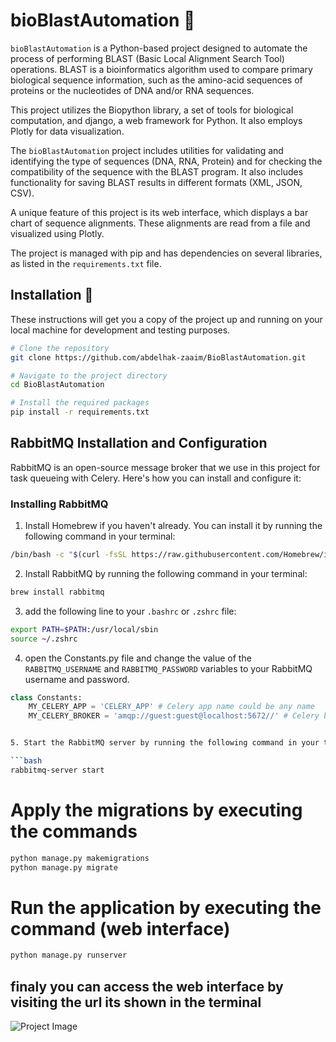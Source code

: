 # bioBlastAutomation :rocket:

`bioBlastAutomation` is a Python-based project designed to automate the process of performing BLAST (Basic Local Alignment Search Tool) operations. BLAST is a bioinformatics algorithm used to compare primary biological sequence information, such as the amino-acid sequences of proteins or the nucleotides of DNA and/or RNA sequences.

This project utilizes the Biopython library, a set of tools for biological computation, and django, a web framework for Python. It also employs Plotly for data visualization.

The `bioBlastAutomation` project includes utilities for validating and identifying the type of sequences (DNA, RNA, Protein) and for checking the compatibility of the sequence with the BLAST program. It also includes functionality for saving BLAST results in different formats (XML, JSON, CSV).

A unique feature of this project is its web interface, which displays a bar chart of sequence alignments. These alignments are read from a file and visualized using Plotly.

The project is managed with pip and has dependencies on several libraries, as listed in the `requirements.txt` file.



## Installation :wrench:

These instructions will get you a copy of the project up and running on your local machine for development and testing purposes.

```bash
# Clone the repository
git clone https://github.com/abdelhak-zaaim/BioBlastAutomation.git

# Navigate to the project directory
cd BioBlastAutomation

# Install the required packages
pip install -r requirements.txt

```

## RabbitMQ Installation and Configuration

RabbitMQ is an open-source message broker that we use in this project for task queueing with Celery. Here's how you can install and configure it:

### Installing RabbitMQ

1. Install Homebrew if you haven't already. You can install it by running the following command in your terminal:

```bash
/bin/bash -c "$(curl -fsSL https://raw.githubusercontent.com/Homebrew/install/HEAD/install.sh)"

```

2. Install RabbitMQ by running the following command in your terminal:

```bash
brew install rabbitmq
```
3. add the following line to your `.bashrc` or `.zshrc` file:

```bash
export PATH=$PATH:/usr/local/sbin
source ~/.zshrc
```

4. open the Constants.py file and change the value of the `RABBITMQ_USERNAME` and `RABBITMQ_PASSWORD` variables to your RabbitMQ username and password.

```python
class Constants:
    MY_CELERY_APP = 'CELERY_APP' # Celery app name could be any name
    MY_CELERY_BROKER = 'amqp://guest:guest@localhost:5672//' # Celery broker URL its default value you may change it

```

```bash

5. Start the RabbitMQ server by running the following command in your terminal:

```bash
rabbitmq-server start
```


# Apply the migrations by executing the commands
    
```bash
python manage.py makemigrations
python manage.py migrate
```
# Run the application by executing the command (web interface) 
    
```bash
python manage.py runserver
```

## finaly you can access the web interface by visiting the url its shown in the terminal




![Project Image](https://fsdm.zaaim.me/src/images/Screenshot%202024-04-03%20at%2022.02.10.png)

